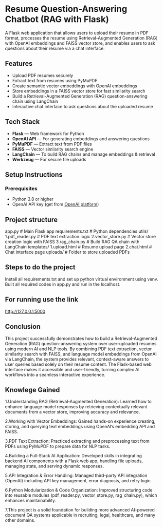 # Resume Question-Answering Chatbot (RAG with Flask)
A Flask web application that allows users to upload their resume in PDF format, processes the resume using Retrieval-Augmented Generation (RAG) with OpenAI embeddings and FAISS vector store, and enables users to ask questions about their resume via a chat interface.

## Features

- Upload PDF resumes securely
- Extract text from resumes using PyMuPDF
- Create semantic vector embeddings with OpenAI embeddings
- Store embeddings in a FAISS vector store for fast similarity search
- Build a Retrieval-Augmented Generation (RAG) question-answering chain using LangChain
- Interactive chat interface to ask questions about the uploaded resume

## Tech Stack

- **Flask** — Web framework for Python
- **OpenAI API** — For generating embeddings and answering questions
- **PyMuPDF** — Extract text from PDF files
- **FAISS** — Vector similarity search engine
- **LangChain** — To build RAG chains and manage embeddings & retrieval
- **Werkzeug** — For secure file uploads

## Setup Instructions

### Prerequisites

- Python 3.8 or higher
- OpenAI API key (get from [OpenAI platform](https://platform.openai.com/account/api-keys))
## Project structure
app.py                 # Main Flask app
requirements.txt       # Python dependencies
utils/
    1.pdf_reader.py      # PDF text extraction logic
    2.vector_store.py    # Vector store creation logic with FAISS
    3.rag_chain.py       # Build RAG QA chain with LangChain
templates/
    1.upload.html        # Resume upload page
    2.chat.html          # Chat interface page
 uploads/               # Folder to store uploaded PDFs
## Steps to do the project
Install all requirements.txt and set up python virtual environment using venv. Built all required codes in app.py and run in the localhost.

## For running use the link
http://127.0.0.1:5000

## Conclusion
This project successfully demonstrates how to build a Retrieval-Augmented Generation (RAG) question-answering system over user-uploaded resumes using modern AI and NLP tools. By combining PDF text extraction, vector similarity search with FAISS, and language model embeddings from OpenAI via LangChain, the system provides relevant, context-aware answers to user queries based solely on their resume content.
The Flask-based web interface makes it accessible and user-friendly, turning complex AI workflows into a seamless interactive experience.
## Knowlege Gained
1.Understanding RAG (Retrieval-Augmented Generation): Learned how to enhance language model responses by retrieving contextually relevant documents from a vector store, improving accuracy and relevance.

2.Working with Vector Embeddings: Gained hands-on experience creating, storing, and querying text embeddings using OpenAI’s embedding API and FAISS.

3.PDF Text Extraction: Practiced extracting and preprocessing text from PDFs using PyMuPDF to prepare data for NLP tasks.

4.Building a Full-Stack AI Application: Developed skills in integrating backend AI components with a Flask web app, handling file uploads, managing state, and serving dynamic responses.

5.API Integration & Error Handling: Managed third-party API integration (OpenAI) including API key management, error diagnosis, and retry logic.

6.Python Modularization & Code Organization: Improved structuring code into reusable modules (pdf_reader.py, vector_store.py, rag_chain.py), which enhances maintainability.

7.This project is a solid foundation for building more advanced AI-powered document QA systems applicable in recruiting, legal, healthcare, and many other domains.


